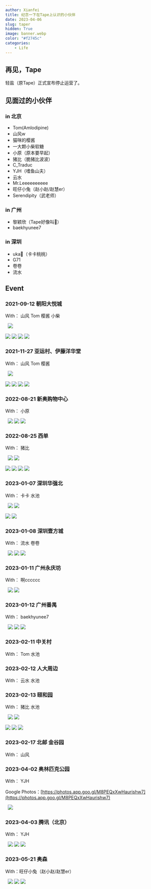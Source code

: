 ```yaml
---
author: Xianfei
title: 纪念一下在Tape上认识的小伙伴
date: 2023-04-06
slug: taper
hidden: True
image: banner.webp
color: "#f2745c"
categories:
    - Life
---
```


<style>
@media screen and (max-width: 600px) {
        .article-content .gallery{
        gap:5px !important;
        margin-top: -24px;
    }
}

@media screen and (min-width: 600px) {
        .article-content .gallery{
        gap:5px !important;
        margin-top: -28px;
    }
}
</style>

## 再见，Tape

轻盐（原Tape）正式宣布停止运营了。

## 见面过的小伙伴

### in 北京

- Tom(Amlodipine)
- 山风w
- 猫咪的樱酱
- 一大颗小柴软糖
- 小原（原本要早起）
- 猪比（脆猪比波波）
- C_Traduc
- YJH（嗜鱼山夫）
- 云水
- Mr.Leeeeeeeeee
- 旺仔小兔（赵小赵/赵慧er）
- Serendipity（武老师）

### in 广州

- 黎颖欣（Tape好像叫🍊）
- baekhyunee7

### in 深圳

- uka🐰（卡卡桃桃）
- G71
- 卷卷
- 流水

## Event

### 2021-09-12 朝阳大悦城

With： 山风 Tom 樱酱 小柴

&nbsp;
![](IMG_20210912_141405.webp)

![](IMG_20210912_141337.webp) ![](IMG_20210912_163429.webp) ![](IMG_20210912_172930.webp) ![](IMG_20210912_182127.webp)

### 2021-11-27 亚运村、伊藤洋华堂

With： 山风 Tom 樱酱 

&nbsp;
![](faceu_-413_20211127211741065_mr1638021419108.webp)

![](2021-11-27-21-59-50-424.webp) ![](2021-11-27-21-59-21-164.webp) ![](2021-11-27-21-59-04-792.webp) ![](PXL_20211127_122247837.webp)

### 2022-08-21 新奥购物中心

With： 小原

&nbsp;
![](AGC_20220821_182627206.webp) ![](3691681746445_.pic.webp) ![](AGC_20220821_165103722.webp)

### 2022-08-25 西单

With： 猪比

&nbsp;
![](DSC09082.webp) ![](AGC_20220825_164004691.webp)

![](AGC_20220825_130718260.webp) ![](AGC_20220825_163142096.webp) ![](DSC09112.webp) ![](DSC09128.webp)

### 2023-01-07 深圳华强北

With： 卡卡  水池

&nbsp;
![](mmexport1673269730559.webp) ![](mmexport1673269754979.webp)

![](MTXX_MH20230111143141127.webp) ![](MTXX_MH20230111143231012.webp) 

### 2023-01-08 深圳壹方城

With： 流水  卷卷

&nbsp;
![](mmexport1673270032956.webp) ![](mmexport1673269649607.webp) ![](mmexport1673269607363.webp)

### 2023-01-11 广州永庆坊

With： 啊cccccc

&nbsp;
![](IMG_20230111_205832.webp) ![](faceu_-413_20230111205915326.webp)

### 2023-01-12 广州番禺

With： baekhyunee7

&nbsp;
![](WechatIMG35.jpeg.webp) ![](WechatIMG34.jpeg.webp) ![](WechatIMG36.jpeg.webp) 

### 2023-02-11 中关村

With： Tom  水池

### 2023-02-12 人大周边

With： 云水  水池


### 2023-02-13 颐和园

With： 猪比  水池

&nbsp;
![](WechatIMG372.jpeg.webp) ![](WechatIMG374.jpeg.webp)

![](WechatIMG373.jpeg.webp) ![](DSC06805.webp) ![](DSC06711.webp)

### 2023-02-17 北邮 金谷园

With： 山风

### 2023-04-02 奥林匹克公园

With： YJH

Google Photos：[https://photos.app.goo.gl/M8PEQxXwHaurishw7](https://photos.app.goo.gl/M8PEQxXwHaurishw7)

&nbsp;
![](WX20230610-233034@2x.webp)

### 2023-04-03 腾讯（北京）

With： YJH

&nbsp;
![](d73531e11ffa7dccfdde68bb75b97e.webp) ![](WechatIMG375.jpeg.webp) ![](67231d7fc2a0949d81c82bd0ad3560.webp)

### 2023-05-21 奥森

With：旺仔小兔（赵小赵/赵慧er）

&nbsp;
![](WechatIMG516.jpeg.webp) ![](WechatIMG519.jpeg.webp) ![](WechatIMG518.jpeg.webp) 